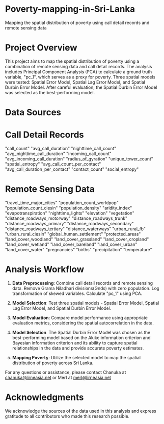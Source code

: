 # Poverty-mapping-in-Sri-Lanka
Mapping the spatial distribution of poverty using call detail records and remote sensing data

# **Project Overview**
This project aims to map the spatial distribution of poverty using a combination of remote sensing data and call detail records. The analysis includes Principal Component Analysis (PCA) to calculate a ground truth variable, "pc_1", which serves as a proxy for poverty. Three spatial models were tested: Spatial Error Model, Spatial Lag Error Model, and Spatial Durbin Error Model. After careful evaluation, the Spatial Durbin Error Model was selected as the best-performing model.

# **Data Sources**

# **Call Detail Records**

"call_count"
"avg_call_duration"
"nighttime_call_count"
"avg_nighttime_call_duration"
"incoming_call_count"
"avg_incoming_call_duration"
"radius_of_gyration"
"unique_tower_count"
"spatial_entropy"
"avg_call_count_per_contact"
"avg_call_duration_per_contact"
"contact_count"
"social_entropy"

# **Remote Sensing Data**

"travel_time_major_cities"
"population_count_worldpop"
"population_count_ciesin"
"population_density"
"aridity_index"
"evapotranspiration"
"nighttime_lights"
"elevation"
"vegetation"
"distance_roadways_motorway"
"distance_roadways_trunk"
"distance_roadways_primary"
"distance_roadways_secondary"
"distance_roadways_tertiary"
"distance_waterways"
"urban_rural_fb"
"urban_rural_ciesin"
"global_human_settlement"
"protected_areas"
"land_cover_woodland"
"land_cover_grassland"
"land_cover_cropland"
"land_cover_wetland"
"land_cover_bareland"
"land_cover_urban"
"land_cover_water"
"pregnancies"
"births"
"precipitation"
"temperature"

# **Analysis Workflow**

1. **Data Preprocessing**: Combine call detail records and remote sensing data. Remove Grama Niladhari divisions(Gnds) with zero population. Log transformation of skewed variables. Calculate "pc_1" using PCA.

2. **Model Selection**: Test three spatial models - Spatial Error Model, Spatial Lag Error Model, and Spatial Durbin Error Model.

3. **Model Evaluation**: Compare model performance using appropriate evaluation metrics, considering the spatial autocorrelation in the data.

4. **Model Selection**: The Spatial Durbin Error Model was chosen as the best-performing model based on the Akike information criterion and Bayesian information criterion and its ability to capture spatial relationships in the data and provide accurate poverty estimates.

5. **Mapping Poverty**: Utilize the selected model to map the spatial distribution of poverty across Sri Lanka.

For any questions or assistance, please contact Chanuka at chanuka@lirneasia.net or Merl at merl@lirneasia.net

# **Acknowledgments**
We acknowledge the sources of the data used in this analysis and express gratitude to all contributors who made this research possible.





